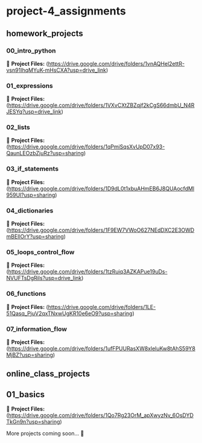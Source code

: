 # project-4_assignments


## homework_projects

### 00_intro_python

📄 **Project Files:** (https://drive.google.com/drive/folders/1vnAQHel2ettR-vsn91IhqMYuK-mHsCXA?usp=drive_link)


### 01_expressions

📄 **Project Files:** (https://drive.google.com/drive/folders/1VXvCXtZBZqjf2kCgS66dmbU_N4RJESYq?usp=drive_link)


### 02_lists

📄 **Project Files:** (https://drive.google.com/drive/folders/1qPmiSqsXvUpD07x93-QaunLEOzbZjuRz?usp=sharing)


### 03_if_statements

📄 **Project Files:** (https://drive.google.com/drive/folders/1D9dL0t1xbuAHmEB6J8QUAocfdMl959Ul?usp=sharing)


### 04_dictionaries

📄 **Project Files:** (https://drive.google.com/drive/folders/1F9EW7VWoO627NEdDXC2E3OWDmBEIlOrY?usp=sharing)


### 05_loops_control_flow

📄 **Project Files:** (https://drive.google.com/drive/folders/1tzRuiq3AZKAPue19uDs-NVUFTsDgRils?usp=drive_link)


### 06_functions

📄 **Project Files:** (https://drive.google.com/drive/folders/1LE-51Qasq_PjuV2qxTNxwUgKR10e6eO9?usp=sharing)


### 07_information_flow

📄 **Project Files:** (https://drive.google.com/drive/folders/1ufFPUURasXW8xleluKw8tAhS59Y8MjBZ?usp=sharing)



## online_class_projects
## 01_basics

📄 **Project Files:** (https://drive.google.com/drive/folders/1Qo7Rg23OrM_apXwyzNv_6OsDYDTkGn9n?usp=sharing)


More projects coming soon... 🚀

